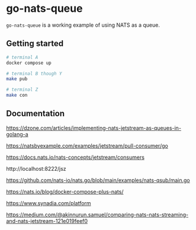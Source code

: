 # go-nats-queue

`go-nats-queue` is a working example of using NATS as a queue.

## Getting started

```bash
# terminal A
docker compose up

# terminal B though Y
make pub

# terminal Z
make con

```

## Documentation

https://dzone.com/articles/implementing-nats-jetstream-as-queues-in-golang-a

https://natsbyexample.com/examples/jetstream/pull-consumer/go

https://docs.nats.io/nats-concepts/jetstream/consumers

http://localhost:8222/jsz

https://github.com/nats-io/nats.go/blob/main/examples/nats-qsub/main.go

https://nats.io/blog/docker-compose-plus-nats/

https://www.synadia.com/platform

https://medium.com/@akinnurun.samuel/comparing-nats-nats-streaming-and-nats-jetstream-121e019feef0

